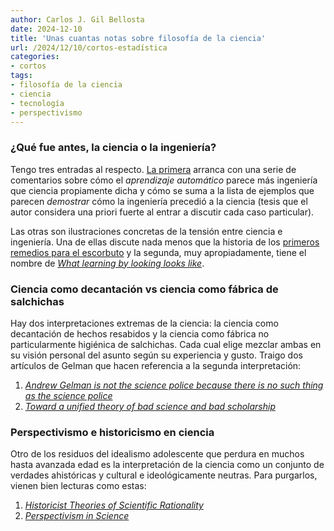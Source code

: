 ```yaml
---
author: Carlos J. Gil Bellosta
date: 2024-12-10
title: 'Unas cuantas notas sobre filosofía de la ciencia'
url: /2024/12/10/cortos-estadística
categories:
- cortos
tags:
- filosofía de la ciencia
- ciencia
- tecnología
- perspectivismo
---
```


### ¿Qué fue antes, la ciencia o la ingeniería?

Tengo tres entradas al respecto.
[La primera](https://statmodeling.stat.columbia.edu/2023/04/12/which-came-first-science-or-engineering/) arranca con una serie de comentarios sobre cómo el _aprendizaje automático_ parece más ingeniería que ciencia propiamente dicha y cómo se suma a la lista de ejemplos que parecen _demostrar_ cómo la ingeniería precedió a la ciencia (tesis que el autor considera una priori fuerte al entrar a discutir cada caso particular).

Las otras son ilustraciones concretas de la tensión entre ciencia e ingeniería. Una de ellas discute nada menos que la historia de los [primeros remedios para el escorbuto](https://www.ageofinvention.xyz/p/age-of-invention-plague-of-the-sea) y la segunda, muy apropiadamente, tiene el nombre de [_What learning by looking looks like_](https://www.construction-physics.com/p/what-learning-by-doing-looks-like).

### Ciencia como decantación vs ciencia como fábrica de salchichas

Hay dos interpretaciones extremas de la ciencia: la ciencia como decantación de hechos resabidos y la ciencia como fábrica no particularmente higiénica de salchichas. Cada cual elige mezclar ambas en su visión personal del asunto según su experiencia y gusto. Traigo dos artículos de Gelman que hacen referencia a la segunda interpretación:

1. [_Andrew Gelman is not the science police because there is no such thing as the science police_](https://statmodeling.stat.columbia.edu/2024/11/21/andrew-gelman-is-not-the-science-police-because-there-is-no-such-thing-as-the-science-police/)
1. [_Toward a unified theory of bad science and bad scholarship_](https://statmodeling.stat.columbia.edu/2024/12/03/toward-a-unified-theory-of-bad-science-and-bad-scholarship/)

### Perspectivismo e historicismo en ciencia

Otro de los residuos del idealismo adolescente que perdura en muchos hasta avanzada edad es la interpretación de la ciencia como un conjunto de verdades ahistóricas y cultural e ideológicamente neutras. Para purgarlos, vienen bien lecturas como estas:

1. [_Historicist Theories of Scientific Rationality_](https://plato.stanford.edu/entries/rationality-historicist/)
1. [_Perspectivism in Science_](https://iep.utm.edu/persp-sc/)